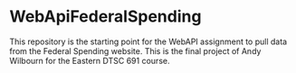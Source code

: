 # WebApiFederalSpending
This repository is the starting point for the WebAPI assignment to pull data from the Federal Spending website. This is the final project of Andy Wilbourn for the Eastern DTSC 691 course.
